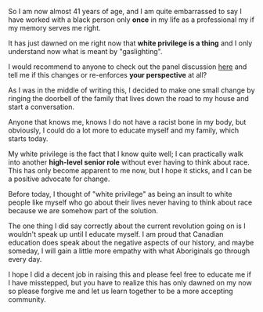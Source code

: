 So I am now almost 41 years of age, and I  am quite embarrassed to say I have worked with a black person only **once** in my life as a professional my if my memory serves me right.

It has just dawned on me right now that **white privilege is a thing** and I only understand now what is meant by "gaslighting". 

I would recommend to anyone to check out the panel discussion [here](https://news.sky.com/story/racism-wont-change-until-black-people-no-longer-seen-as-police-property-former-met-diversity-chief-12008645) and tell me if this changes or re-enforces **your perspective** at all? 

As I was in the middle of writing this, I decided to make one small change by ringing the doorbell of the family that lives down the road to my house and start a conversation.

Anyone that knows me, knows I do not have a racist bone in my body, but obviously, I could do a lot more to educate myself and my family, which starts today.

My white privilege is the fact that I know quite well; I can practically walk into another **high-level senior role** without ever having to think about race. This has only become apparent to me now, but I hope it sticks, and I can be a positive advocate for change. 

Before today, I thought of "white privilege" as being an insult to white people like myself who go about their lives never having to think about race because we are somehow part of the solution.

The one thing I did say correctly about the current revolution going on is I wouldn't speak up until I educate myself. I am proud that Canadian education does speak about the negative aspects of our history, and maybe someday, I will gain a little more empathy with what Aboriginals go through every day.

I hope I did a decent job in raising this and please feel free to educate me if I have misstepped, but you have to realize this has only dawned on my now so please forgive me and let us learn together to be a more accepting community.
